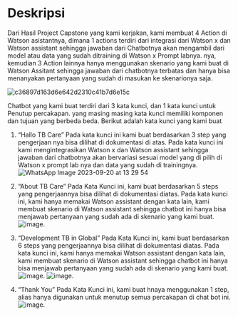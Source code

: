 # Deskripsi


Dari Hasil Project Capstone yang kami kerjakan, kami membuat 4 Action di Watson asistantnya, dimana 1 actions terdiri dari integrasi dari Watson x dan Watson assistant sehingga jawaban dari Chatbotnya akan mengambil dari model atau data yang sudah ditraining di Watson x Prompt labnya. nya, kemudian 3 Action lainnya hanya menggunakan skenario yang kami buat di Watson Assitant sehingga jawaban dari chatbotnya terbatas dan hanya bisa menanyakan pertanyaan yang sudah di masukan ke skenarionya saja. 

![c36897d163d6e642d2310c41b7d6e15c](https://github.com/andikaerlangga/andikaerlangga.github.io/assets/145178112/a9363e7d-289a-4e34-8365-f5ffa4844620)


Chatbot yang kami buat terdiri dari 3 kata kunci, dan 1 kata kunci untuk Penutup percakapan. yang masing masing kata kunci memiliki komponen dan tujuan yang berbeda beda. Berikut adalah kata kunci yang kami buat

1.	“Hallo TB Care”
Pada kata kunci ini kami buat berdasarkan 3 step yang pengerjaan nya bisa dilihat di dokumentasi di atas. Pada kata kunci ini kami mengintegrasikan Watson x dan Watson assistant sehingga jawaban dari chatbotnya akan bervariasi sesuai model yang di pilih di Watson x prompt lab nya dan data yang sudah di trainingnya.
![WhatsApp Image 2023-09-20 at 13 29 54](https://github.com/andikaerlangga/andikaerlangga.github.io/assets/145178112/8aa526b4-d70b-48c7-b031-d263221caa27)


3.	“About TB Care”
Pada Kata Kunci ini, kami buat berdasarkan 5 steps yang pengerjaannya bisa dilihat di dokumentasi diatas. Pada kata kunci ini, kami hanya memakai Watson assistant dengan kata lain, kami membuat skenario di Watson assistant sehingga chatbot ini hanya bisa menjawab pertanyaan yang sudah ada di skenario yang kami buat.
![image](https://github.com/andikaerlangga/andikaerlangga.github.io/assets/145178112/e4a27e77-8709-433a-b1b0-7e5b5dc00670).

5.	“Development TB in Global”
Pada Kata Kunci ini, kami buat berdasarkan 6 steps yang pengerjaannya bisa dilihat di dokumentasi diatas. Pada kata kunci ini, kami hanya memakai Watson assistant dengan kata lain, kami membuat skenario di Watson assistant sehingga chatbot ini hanya bisa menjawab pertanyaan yang sudah ada di skenario yang kami buat.
![image](https://github.com/andikaerlangga/andikaerlangga.github.io/assets/145178112/f84fb6ac-93c9-4c33-b579-ff596c316ef5).
![image](https://github.com/andikaerlangga/andikaerlangga.github.io/assets/145178112/da8fd239-9bf6-4a5f-9a43-22f6b087dfd7).

7.	“Thank You”
Pada Kata Kunci ini, kami buat hnaya menggunakan 1 step, alias hanya digunakan untuk menutup semua percakapan di chat bot ini.
![image](https://github.com/andikaerlangga/andikaerlangga.github.io/assets/145178112/b7852d01-b88a-4706-bd1c-92bb5dd3f998).




